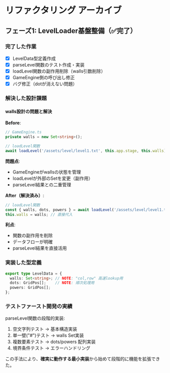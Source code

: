 # リファクタリング アーカイブ

## フェーズ1: LevelLoader基盤整備（✅完了）

### 完了した作業
- [x] LevelData型定義作成
- [x] parseLevel関数のテスト作成・実装
- [x] loadLevel関数の副作用削除（walls引数削除）
- [x] GameEngine側の呼び出し修正
- [x] バグ修正（dotが消えない問題）

### 解決した設計課題

#### walls設計の問題と解決
**Before**:
```typescript
// GameEngine.ts
private walls = new Set<string>();

// loadLevel関数
await loadLevel('/assets/level/level1.txt', this.app.stage, this.walls);
```

**問題点**:
- GameEngineがwallsの状態を管理
- loadLevelが外部のSetを変更（副作用）
- parseLevel結果との二重管理

**After（解決済み）**:
```typescript
// loadLevel関数
const { walls, dots, powers } = await loadLevel('/assets/level/level1.txt', this.app.stage);
this.walls = walls; // 直接代入
```

**利点**:
- 関数の副作用を削除
- データフローが明確  
- parseLevel結果を直接活用

### 実装した型定義
```typescript
export type LevelData = {
  walls: Set<string>; // NOTE: "col,row" 高速lookup用
  dots: GridPos[];    // NOTE: 順次処理用
  powers: GridPos[];
};
```

### テストファースト開発の実績
parseLevel関数の段階的実装:
1. 空文字列テスト → 基本構造実装
2. 単一壁("#")テスト → walls Set実装
3. 複数要素テスト → dots/powers 配列実装
4. 境界条件テスト → エラーハンドリング

この手法により、**確実に動作する最小実装**から始めて段階的に機能を拡張できた。